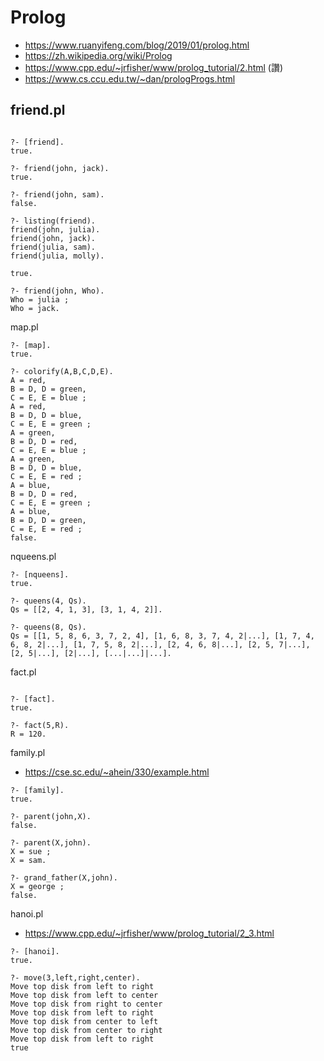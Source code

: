 # Prolog

* https://www.ruanyifeng.com/blog/2019/01/prolog.html
* https://zh.wikipedia.org/wiki/Prolog
* https://www.cpp.edu/~jrfisher/www/prolog_tutorial/2.html (讚)
* https://www.cs.ccu.edu.tw/~dan/prologProgs.html

## friend.pl

```

?- [friend].
true.

?- friend(john, jack).
true.

?- friend(john, sam).
false.

?- listing(friend).
friend(john, julia).
friend(john, jack).
friend(julia, sam).
friend(julia, molly).

true.

?- friend(john, Who).
Who = julia ;
Who = jack.
```

map.pl

```
?- [map].
true.

?- colorify(A,B,C,D,E).
A = red,
B = D, D = green,
C = E, E = blue ;
A = red,
B = D, D = blue,
C = E, E = green ;
A = green,
B = D, D = red,
C = E, E = blue ;
A = green,
B = D, D = blue,
C = E, E = red ;
A = blue,
B = D, D = red,
C = E, E = green ;
A = blue,
B = D, D = green,
C = E, E = red ;
false.
```

nqueens.pl

```
?- [nqueens].
true.

?- queens(4, Qs).
Qs = [[2, 4, 1, 3], [3, 1, 4, 2]].

?- queens(8, Qs).
Qs = [[1, 5, 8, 6, 3, 7, 2, 4], [1, 6, 8, 3, 7, 4, 2|...], [1, 7, 4, 6, 8, 2|...], [1, 7, 5, 8, 2|...], [2, 4, 6, 8|...], [2, 5, 7|...], [2, 5|...], [2|...], [...|...]|...].

```

fact.pl

```

?- [fact].
true.

?- fact(5,R).
R = 120.
```

family.pl

* https://cse.sc.edu/~ahein/330/example.html

```
?- [family].
true.

?- parent(john,X).
false.

?- parent(X,john).
X = sue ;
X = sam.

?- grand_father(X,john).
X = george ;
false.
```

hanoi.pl

* https://www.cpp.edu/~jrfisher/www/prolog_tutorial/2_3.html

```
?- [hanoi].
true.

?- move(3,left,right,center). 
Move top disk from left to right
Move top disk from left to center
Move top disk from right to center
Move top disk from left to right
Move top disk from center to left
Move top disk from center to right
Move top disk from left to right
true 
```